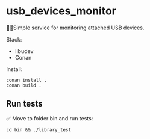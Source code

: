 # usb_devices_monitor

🔱🔌Simple service for monitoring attached USB devices.

Stack:
- libudev
- Conan

Install:

```
conan install .
conan build .
```


## Run tests

✅ Move to folder bin and run tests:

```
cd bin && ./library_test
```

